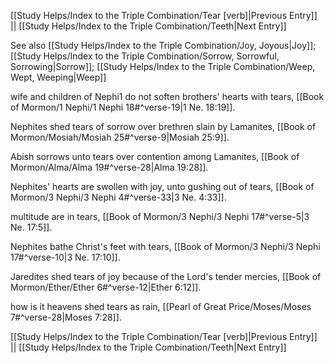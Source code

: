 [[Study Helps/Index to the Triple Combination/Tear [verb]|Previous Entry]]  ||  [[Study Helps/Index to the Triple Combination/Teeth|Next Entry]]

 See also [[Study Helps/Index to the Triple Combination/Joy, Joyous|Joy]]; [[Study Helps/Index to the Triple Combination/Sorrow, Sorrowful, Sorrowing|Sorrow]]; [[Study Helps/Index to the Triple Combination/Weep, Wept, Weeping|Weep]]

 wife and children of Nephi1 do not soften brothers' hearts with tears, [[Book of Mormon/1 Nephi/1 Nephi 18#^verse-19|1 Ne. 18:19]].

 Nephites shed tears of sorrow over brethren slain by Lamanites, [[Book of Mormon/Mosiah/Mosiah 25#^verse-9|Mosiah 25:9]].

 Abish sorrows unto tears over contention among Lamanites, [[Book of Mormon/Alma/Alma 19#^verse-28|Alma 19:28]].

 Nephites' hearts are swollen with joy, unto gushing out of tears, [[Book of Mormon/3 Nephi/3 Nephi 4#^verse-33|3 Ne. 4:33]].

 multitude are in tears, [[Book of Mormon/3 Nephi/3 Nephi 17#^verse-5|3 Ne. 17:5]].

 Nephites bathe Christ's feet with tears, [[Book of Mormon/3 Nephi/3 Nephi 17#^verse-10|3 Ne. 17:10]].

 Jaredites shed tears of joy because of the Lord's tender mercies, [[Book of Mormon/Ether/Ether 6#^verse-12|Ether 6:12]].

 how is it heavens shed tears as rain, [[Pearl of Great Price/Moses/Moses 7#^verse-28|Moses 7:28]].

[[Study Helps/Index to the Triple Combination/Tear [verb]|Previous Entry]]  ||  [[Study Helps/Index to the Triple Combination/Teeth|Next Entry]]